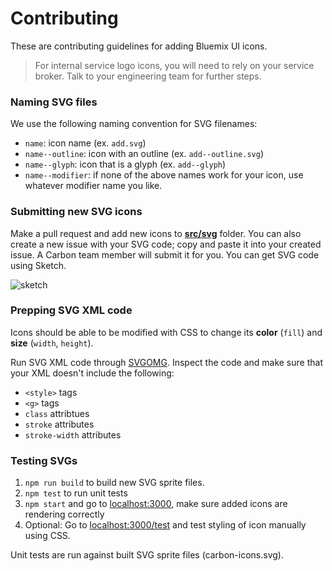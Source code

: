 # Contributing

These are contributing guidelines for adding Bluemix UI icons.

> For internal service logo icons, you will need to rely on your service broker. Talk to your engineering team for further steps.

### Naming SVG files

We use the following naming convention for SVG filenames:

- `name`: icon name (ex. `add.svg`)
- `name--outline`: icon with an outline (ex. `add--outline.svg`)
- `name--glyph`: icon that is a glyph (ex. `add--glyph`)
- `name--modifier`: if none of the above names work for your icon, use whatever modifier name you like.

### Submitting new SVG icons

Make a pull request and add new icons to [**src/svg**](https://github.com/carbon-design-system/carbon-icons/tree/master/src/svg) folder.
You can also create a new issue with your SVG code; copy and paste it into your created issue. A Carbon team member will submit it for you. You can get SVG code using Sketch.

![sketch](https://user-images.githubusercontent.com/4185382/30172200-bc48bb9a-93b9-11e7-96d6-e968e88cfd79.png)

### Prepping SVG XML code

Icons should be able to be modified with CSS to change its **color** (`fill`) and **size** (`width`, `height`).

Run SVG XML code through [SVGOMG](https://jakearchibald.github.io/svgomg/).
Inspect the code and make sure that your XML doesn't include the following:

- `<style>` tags
- `<g>` tags
- `class` attribtues
- `stroke` attributes
- `stroke-width` attributes

### Testing SVGs

1.  `npm run build` to build new SVG sprite files.
2.  `npm test` to run unit tests
3.  `npm start` and go to [localhost:3000](http://localhost:3000/), make sure added icons are rendering correctly
4.  Optional: Go to [localhost:3000/test](http://localhost:3000/test) and test styling of icon manually using CSS.

Unit tests are run against built SVG sprite files (carbon-icons.svg).
